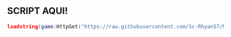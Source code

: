 ## **SCRIPT AQUI!**

```lua
loadstring(game:HttpGet("https://raw.githubusercontent.com/Sc-Rhyan57/MsIdextrator/refs/heads/main/Source.lua"))()
```
